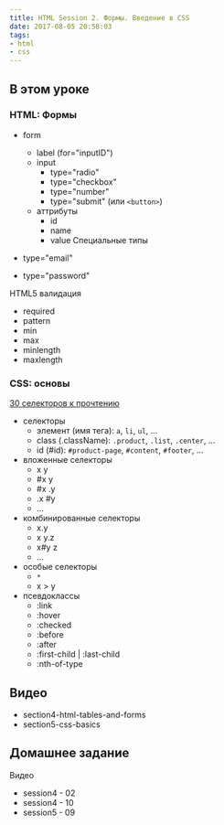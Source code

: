 ```yaml
---
title: HTML Session 2. Формы. Введение в CSS
date: 2017-08-05 20:58:03
tags: 
- html 
- css
---
```


## В этом уроке

### HTML: Формы

- form
    - label (for="inputID")
    - input
        - type="radio"
        - type="checkbox"
        - type="number"
        - type="submit" (или `<button>`)
    - аттрибуты
        - id
        - name
        - value
Специальные типы

- type="email"
- type="password"

HTML5 валидация
- required
- pattern
- min
- max
- minlength
- maxlength


### CSS: основы

[30 селекторов к прочтению](https://code.tutsplus.com/tutorials/the-30-css-selectors-you-must-memorize--net-16048)

- селекторы
    - элемент (имя тега): `a`, `li`, `ul`, ...
    - class (.className): `.product`, `.list`, `.center`, ...
    - id (#id): `#product-page`, `#content`, `#footer`, ...
- вложенные селекторы
    - x y
    - #x y
    - #x .y
    - .x #y
    - …
 - комбинированные селекторы
    - x.y
    - x y.z
    - x#y z
    - …
- особые селекторы
    - `*`
    - x > y
- псевдоклассы
    - :link
    - :hover
    - :checked
    - :before
    - :after
    - :first-child | :last-child
    - :nth-of-type



## Видео

- section4-html-tables-and-forms
- section5-css-basics

## Домашнее задание

Видео
- session4 - 02
- session4 - 10
- session5 - 09  